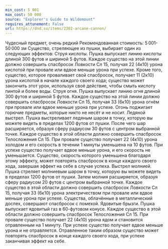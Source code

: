```yaml
---
min_cost: 5 001
max_cost: 50 000
source: "Explorer's Guide to Wildemount"
requires_attunement: False
url: https://dnd.su/items/2302-arcane-cannon/
---
```


Чудесный предмет, очень редкий
Рекомендованная стоимость: 5 001-50 000 зм
Существо, стреляющее из пушки, выбирает один из следующих эффектов:
Струя кислоты. Пушка выпускает линию кислоты длиной 300 футов и шириной 5 футов. Каждое существо на этой линии должно совершить спасбросок Ловкости Сл 15, получая 22 (4к10) урона кислотой при провале или вдвое меньше урона при успехе. Кроме того, существо, которое проваливает свой спасбросок, получает 11 (2к10) урона кислотой в начале каждого своего хода; существо может закончить этот урон, используя своё действие, чтобы смыть кислоту пинтой и более воды.
Струя огня. Пушка выпускает линию огня длиной 300 футов и шириной 5 футов. Каждое существо на этой линии должно совершить спасбросок Ловкости Сл 15, получая 33 (6к10) урона огнём при провале или вдвое меньше урона при успехе. Огонь поджигает горючие предметы, которые никто не несёт и не носит.
Ледяной выстрел. Пушка выстреливает ледяным шаром в точку, которую вы можете видеть в пределах 1200 футов от пушки. После чего шар расширяется, образуя сферу радиусом 30 футов с центром выбранной точке. Каждое существо в этой области должно совершить спасбросок Телосложения Сл 15. При провале существо получает 22 (4к10) урона холодом и его скорость в течении 1 минуты уменьшена на 10 футов. При успехе существо получает вдвое меньше урона, и его скорость не уменьшается. Существо, скорость которого уменьшена благодаря этому эффекту, может повторять спасбросок в конце каждого своего хода, завершая эффект на себе в случае успеха.
Выстрел молнией. Пушка стреляет молниевым шаром в точку, которую вы можете видеть в пределах 1200 футов от пушки. Затем молния расширяется, образуя сферу радиусом 20 футов с центром выбранной точке. Каждое существо в этой области должно совершить спасбросок Ловкости Сл 15, получая 33 (6к10) урона электричеством при провале или вдвое меньше урона при успехе. Существа, облачённые в металлический доспех, совершают спасбросок с помехой.
Ядовитые брызги. Пушка выпускает ядовитый газ в 60-футовом конусе. Каждое существо в этой области должно совершить спасбросок Телосложения Сл 15. При провале существо получает 22 (4к10) урона ядом и становится отравленным на 1 минуту. При успехе существо получает вдвое меньше урона и не отравляется. Отравленное таким образом существо может повторять спасбросок в конце каждого своего хода, при успехе заканчивая эффект на себе.